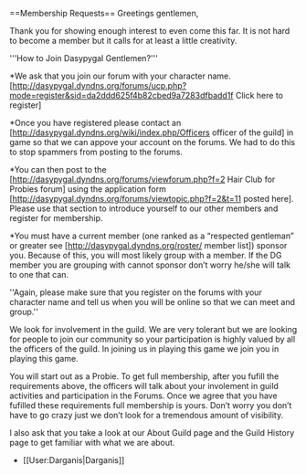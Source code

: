 ==Membership Requests==
Greetings gentlemen,

Thank you for showing enough interest to even come this far. It is not hard to become a member but it calls for at least a little creativity.


'''How to Join Dasypygal Gentlemen?'''

*We ask that you join our forum with your character name. [http://dasypygal.dyndns.org/forums/ucp.php?mode=register&sid=da2ddd625f4b82cbed9a7283dfbadd1f  Click here to register] 

*Once you have registered please contact an [http://dasypygal.dyndns.org/wiki/index.php/Officers  officer of the guild] in game so that we can appove your account on the forums. We had to do this to stop spammers from posting to the forums.

*You can then post to the [http://dasypygal.dyndns.org/forums/viewforum.php?f=2  Hair Club for Probies forum] using the application form [http://dasypygal.dyndns.org/forums/viewtopic.php?f=2&t=11 posted here]. Please use that section to introduce yourself to our other members and register for membership. 

*You must have a current member (one ranked as a “respected gentleman” or greater see [http://dasypygal.dyndns.org/roster/  member list]) sponsor you. Because of this, you will most likely group with a member. If the DG member you are grouping with cannot sponsor don’t worry he/she will talk to one that can.


''Again, please make sure that you register on the forums with your character name and tell us when you will be online so that we can meet and group.'' 


We look for involvement in the guild. We are very tolerant but we are looking for people to join our community so your participation is highly valued by all the officers of the guild. In joining us in playing this game we join you in playing this game.


You will start out as a Probie. To get full membership, after you fufill the requirements above, the officers will talk about your involement in guild activities and participation in the Forums. Once we agree that you have fufilled these requirements full membership is yours. Don’t worry you don’t have to go crazy just we don’t look for a tremendous amount of visibility.

I also ask that you take a look at our About Guild page and the Guild History page to get familiar with what we are about.


- [[User:Darganis|Darganis]]